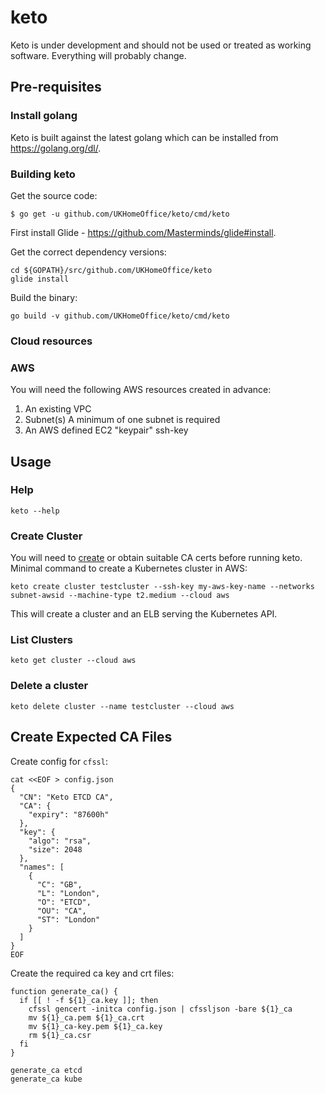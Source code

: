 # keto

Keto is under development and should not be used or treated as working
software. Everything will probably change.

## Pre-requisites

### Install golang

Keto is built against the latest golang which can be installed from https://golang.org/dl/.

### Building keto

Get the source code:
```
$ go get -u github.com/UKHomeOffice/keto/cmd/keto
```

First install Glide - https://github.com/Masterminds/glide#install.

Get the correct dependency versions:
```
cd ${GOPATH}/src/github.com/UKHomeOffice/keto
glide install
```

Build the binary:
```
go build -v github.com/UKHomeOffice/keto/cmd/keto
```

### Cloud resources

### AWS

You will need the following AWS resources created in advance:
 
1. An existing VPC
2. Subnet(s) A minimum of one subnet is required
3. An AWS defined EC2 "keypair" ssh-key

## Usage

### Help
```
keto --help
```

### Create Cluster

You will need to [create](#create-expected-ca-files) or obtain suitable CA certs before running keto.
Minimal command to create a Kubernetes cluster in AWS:
```
keto create cluster testcluster --ssh-key my-aws-key-name --networks subnet-awsid --machine-type t2.medium --cloud aws
```

This will create a cluster and an ELB serving the Kubernetes API.

### List Clusters
```
keto get cluster --cloud aws
```

### Delete a cluster
```
keto delete cluster --name testcluster --cloud aws
```

## Create Expected CA Files
Create config for `cfssl`:
```
cat <<EOF > config.json 
{
  "CN": "Keto ETCD CA",
  "CA": {
    "expiry": "87600h"
  },
  "key": {
    "algo": "rsa",
    "size": 2048
  },
  "names": [
    {
      "C": "GB",
      "L": "London",
      "O": "ETCD",
      "OU": "CA",
      "ST": "London"
    }
  ]
}
EOF
```

Create the required ca key and crt files:
```
function generate_ca() {
  if [[ ! -f ${1}_ca.key ]]; then
    cfssl gencert -initca config.json | cfssljson -bare ${1}_ca
    mv ${1}_ca.pem ${1}_ca.crt
    mv ${1}_ca-key.pem ${1}_ca.key
    rm ${1}_ca.csr
  fi
}

generate_ca etcd
generate_ca kube
```
